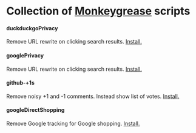# Collection of [Monkeygrease](https://addons.mozilla.org/de/firefox/addon/greasemonkey/) scripts

#### duckduckgoPrivacy
Remove URL rewrite on clicking search results. [Install.](https://github.com/LukeOwncloud/duckduckgoPrivacy/raw/master/duckduckgoPrivacy.user.js)

#### googlePrivacy
Remove URL rewrite on clicking search results. [Install.](https://github.com/LukeOwncloud/duckduckgoPrivacy/raw/master/googlePrivacy.user.js)

#### github-+1s
Remove noisy +1 and -1 comments. Instead show list of votes. [Install.](https://github.com/LukeOwncloud/duckduckgoPrivacy/raw/master/github-+1s.user.js)

#### googleDirectShopping
Remove Google tracking for Google shopping. [Install.](https://github.com/LukeOwncloud/duckduckgoPrivacy/raw/master/googleDirectShopping.user.js)
